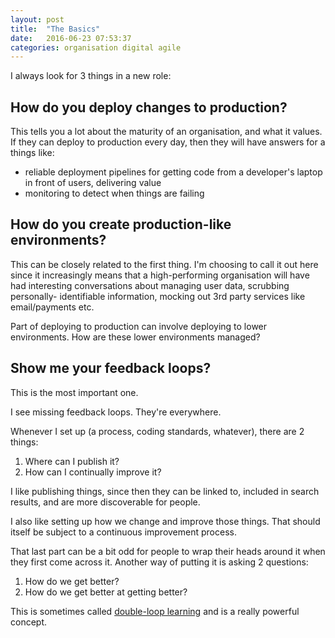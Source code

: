```yaml
---
layout: post
title:  "The Basics"
date:   2016-06-23 07:53:37
categories: organisation digital agile
---
```

I always look for 3 things in a new role:

## How do you deploy changes to production?

This tells you a lot about the maturity of an organisation, and what it values.
If they can deploy to production every day, then they will have answers for a
things like:

- reliable deployment pipelines for getting code from a developer's laptop in
  front of users, delivering value
- monitoring to detect when things are failing

## How do you create production-like environments?

This can be closely related to the first thing. I'm choosing to call it out here
since it increasingly means that a high-performing organisation will have had
interesting conversations about managing user data, scrubbing personally-
identifiable information, mocking out 3rd party services like email/payments
etc.

Part of deploying to production can involve deploying to lower environments.
How are these lower environments managed?

## Show me your feedback loops?

This is the most important one.

I see missing feedback loops. They're everywhere.

Whenever I set up (a process, coding standards, whatever), there are 2 things:

1. Where can I publish it?
1. How can I continually improve it?

I like publishing things, since then they can be linked to, included in search
results, and are more discoverable for people.

I also like setting up how we change and improve those things. That should
itself be subject to a continuous improvement process.

That last part can be a bit odd for people to wrap their heads around it when
they first come across it. Another way of putting it is asking 2 questions:

1. How do we get better?
1. How do we get better at getting better?

This is sometimes called [double-loop learning][double-loop] and is a really powerful
concept.

[double-loop]: https://en.wikipedia.org/wiki/Double-loop_learning
